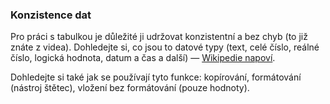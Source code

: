 ### Konzistence dat

Pro práci s tabulkou je důležité ji udržovat konzistentní a bez chyb (to již
znáte z videa). Dohledejte si, co jsou to datové typy (text, celé číslo,
reálné číslo, logická hodnota, datum a čas a další) — [Wikipedie
napoví](https://cs.wikipedia.org/wiki/Datov%C3%BD_typ). 

Dohledejte si také jak se používají tyto funkce: kopírování, 
formátování (nástroj štětec), vložení bez formátování (pouze hodnoty).